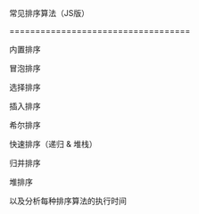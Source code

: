 
常见排序算法（JS版）

===================================

内置排序

冒泡排序

选择排序

插入排序

希尔排序

快速排序（递归 & 堆栈）

归并排序

堆排序


以及分析每种排序算法的执行时间
